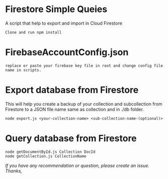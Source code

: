 # Firestore Simple Queies
A script that help to export and import in Cloud Firestore

```
Clone and run npm install
```
# FirebaseAccountConfig.json
```
replace or paste your firebase key file in root and change config file name in scripts.
```
# Export database from Firestore

This will help you create a backup of your collection and subcollection from Firestore to a JSON file name same as collection and in ./db folder.

```
node export.js <your-collection-name> <sub-collection-name-(optional)>
```

# Query database from Firestore
```
node getDocumentById.js Collection DocId
node getCollection.js CollectionName
```
*If you have any recommendation or question, please create an issue. Thanks,*
